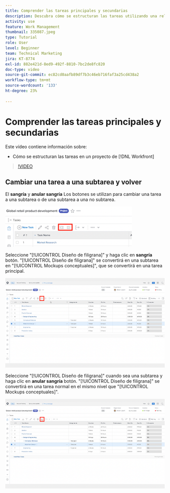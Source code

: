 ```yaml
---
title: Comprender las tareas principales y secundarias
description: Descubra cómo se estructuran las tareas utilizando una relación principal secundaria en un proyecto de  [!DNL  Workfront] .
activity: use
feature: Work Management
thumbnail: 335087.jpeg
type: Tutorial
role: User
level: Beginner
team: Technical Marketing
jira: KT-8774
exl-id: 882e421d-8ed9-492f-8810-7bc2de8fc820
doc-type: video
source-git-commit: ec82cd0aafb89df7b3c46eb716faf3a25cd438a2
workflow-type: tm+mt
source-wordcount: '133'
ht-degree: 23%

---
```


# Comprender las tareas principales y secundarias

Este vídeo contiene información sobre:

* Cómo se estructuran las tareas en un proyecto de [!DNL Workfront]

>[!VIDEO](https://video.tv.adobe.com/v/335087/?quality=12&learn=on)


## Cambiar una tarea a una subtarea y volver

El **sangría** y **anular sangría** Los botones se utilizan para cambiar una tarea a una subtarea o de una subtarea a una no subtarea.

![Imagen de los botones de sangría y anulación de sangría.](assets/indent-and-outdent.png)

Seleccione &quot;[!UICONTROL Diseño de filigrana]&quot; y haga clic en **sangría** botón. &quot;[!UICONTROL Diseño de filigrana]&quot; se convertirá en una subtarea en &quot;[!UICONTROL Mockups conceptuales]&quot;, que se convertirá en una tarea principal.

![Imagen del uso del botón de sangría.](assets/indent.png)

Seleccione &quot;[!UICONTROL Diseño de filigrana]&quot; cuando sea una subtarea y haga clic en **anular sangría** botón. &quot;[!UICONTROL Diseño de filigrana]&quot; se convertirá en una tarea normal en el mismo nivel que &quot;[!UICONTROL Mockups conceptuales]&quot;.

![Imagen del uso del botón para anular la sangría.](assets/outdent.png)

